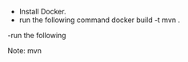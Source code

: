 
- Install Docker.
- run the following command
		docker build -t mvn .

-run the following 


Note: mvn 
